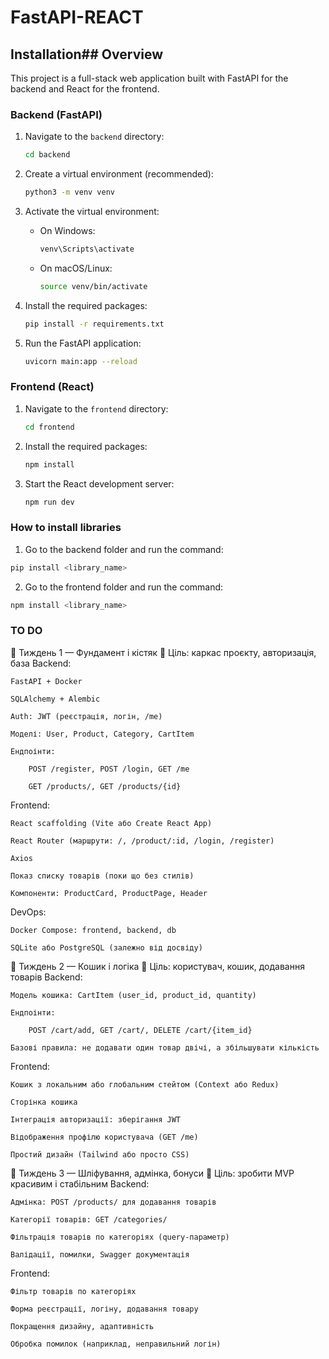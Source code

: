 # FastAPI-REACT

## Installation## Overview
This project is a full-stack web application built with FastAPI for the backend and React for the frontend.


### Backend (FastAPI)

1.  Navigate to the `backend` directory:

    ```bash
    cd backend
    ```

2.  Create a virtual environment (recommended):

    ```bash
    python3 -m venv venv
    ```

3.  Activate the virtual environment:

    -   On Windows:

        ```bash
        venv\Scripts\activate
        ```

    -   On macOS/Linux:

        ```bash
        source venv/bin/activate
        ```

4.  Install the required packages:

    ```bash
    pip install -r requirements.txt
    ```

5.  Run the FastAPI application:

    ```bash
    uvicorn main:app --reload
    ```

### Frontend (React)

1.  Navigate to the `frontend` directory:

    ```bash
    cd frontend
    ```

2.  Install the required packages:

    ```bash
    npm install
    ```

3.  Start the React development server:

    ```bash
    npm run dev
    ```
### How to install libraries
1. Go to the backend folder and run the command:
```bash
pip install <library_name>
```
2. Go to the frontend folder and run the command:
```bash
npm install <library_name>
```
### TO DO
📅 Тиждень 1 — Фундамент і кістяк
🎯 Ціль: каркас проєкту, авторизація, база
Backend:

    FastAPI + Docker

    SQLAlchemy + Alembic

    Auth: JWT (реєстрація, логін, /me)

    Моделі: User, Product, Category, CartItem

    Ендпоінти:

        POST /register, POST /login, GET /me

        GET /products/, GET /products/{id}

Frontend:

    React scaffolding (Vite або Create React App)

    React Router (маршрути: /, /product/:id, /login, /register)

    Axios

    Показ списку товарів (поки що без стилів)

    Компоненти: ProductCard, ProductPage, Header

DevOps:

    Docker Compose: frontend, backend, db

    SQLite або PostgreSQL (залежно від досвіду)

📅 Тиждень 2 — Кошик і логіка
🎯 Ціль: користувач, кошик, додавання товарів
Backend:

    Модель кошика: CartItem (user_id, product_id, quantity)

    Ендпоінти:

        POST /cart/add, GET /cart/, DELETE /cart/{item_id}

    Базові правила: не додавати один товар двічі, а збільшувати кількість

Frontend:

    Кошик з локальним або глобальним стейтом (Context або Redux)

    Сторінка кошика

    Інтеграція авторизації: зберігання JWT

    Відображення профілю користувача (GET /me)

    Простий дизайн (Tailwind або просто CSS)

📅 Тиждень 3 — Шліфування, адмінка, бонуси
🎯 Ціль: зробити MVP красивим і стабільним
Backend:

    Адмінка: POST /products/ для додавання товарів

    Категорії товарів: GET /categories/

    Фільтрація товарів по категоріях (query-параметр)

    Валідації, помилки, Swagger документація

Frontend:

    Фільтр товарів по категоріях

    Форма реєстрації, логіну, додавання товару

    Покращення дизайну, адаптивність

    Обробка помилок (наприклад, неправильний логін)

